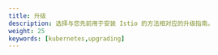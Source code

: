 ```yaml
---
title: 升级
description: 选择与您先前用于安装 Istio 的方法相对应的升级指南。
weight: 25
keywords: [kubernetes,upgrading]
---
```

